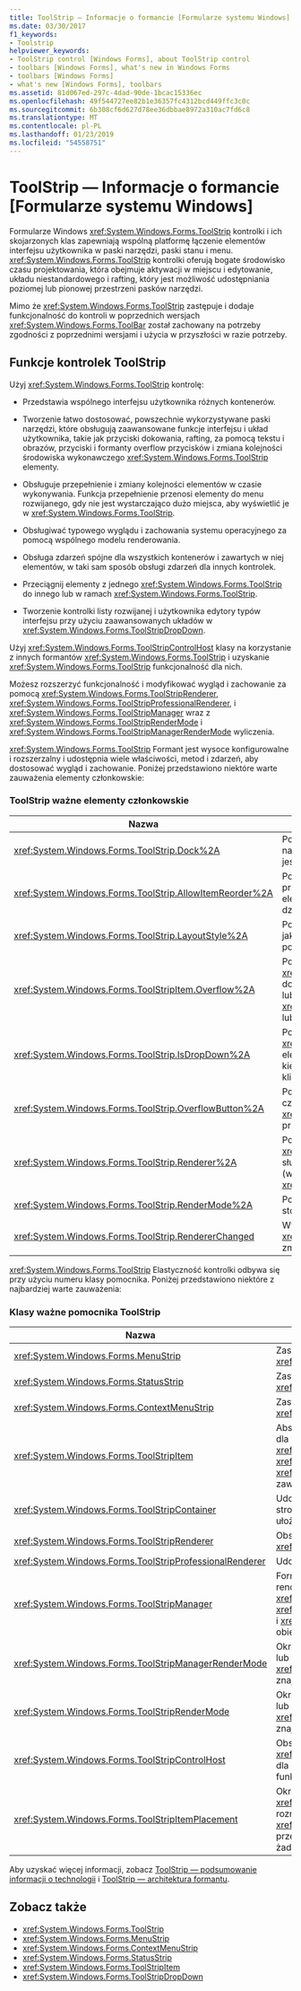 ```yaml
---
title: ToolStrip — Informacje o formancie [Formularze systemu Windows]
ms.date: 03/30/2017
f1_keywords:
- Toolstrip
helpviewer_keywords:
- ToolStrip control [Windows Forms], about ToolStrip control
- toolbars [Windows Forms], what's new in Windows Forms
- toolbars [Windows Forms]
- what's new [Windows Forms], toolbars
ms.assetid: 81d067ed-297c-4dad-90de-1bcac15336ec
ms.openlocfilehash: 49f544727ee82b1e36357fc4312bcd449ffc3c0c
ms.sourcegitcommit: 6b308cf6d627d78ee36dbbae8972a310ac7fd6c8
ms.translationtype: MT
ms.contentlocale: pl-PL
ms.lasthandoff: 01/23/2019
ms.locfileid: "54558751"
---
```

# <a name="toolstrip-control-overview-windows-forms"></a>ToolStrip — Informacje o formancie [Formularze systemu Windows]
Formularze Windows <xref:System.Windows.Forms.ToolStrip> kontrolki i ich skojarzonych klas zapewniają wspólną platformę łączenie elementów interfejsu użytkownika w paski narzędzi, paski stanu i menu. <xref:System.Windows.Forms.ToolStrip> kontrolki oferują bogate środowisko czasu projektowania, która obejmuje aktywacji w miejscu i edytowanie, układu niestandardowego i rafting, który jest możliwość udostępniania poziomej lub pionowej przestrzeni pasków narzędzi.  
  
 Mimo że <xref:System.Windows.Forms.ToolStrip> zastępuje i dodaje funkcjonalność do kontroli w poprzednich wersjach <xref:System.Windows.Forms.ToolBar> został zachowany na potrzeby zgodności z poprzednimi wersjami i użycia w przyszłości w razie potrzeby.  
  
## <a name="features-of-the-toolstrip-controls"></a>Funkcje kontrolek ToolStrip  
 Użyj <xref:System.Windows.Forms.ToolStrip> kontrolę:  
  
-   Przedstawia wspólnego interfejsu użytkownika różnych kontenerów.  
  
-   Tworzenie łatwo dostosować, powszechnie wykorzystywane paski narzędzi, które obsługują zaawansowane funkcje interfejsu i układ użytkownika, takie jak przyciski dokowania, rafting, za pomocą tekstu i obrazów, przyciski i formanty overflow przycisków i zmiana kolejności środowiska wykonawczego <xref:System.Windows.Forms.ToolStrip> elementy.  
  
-   Obsługuje przepełnienie i zmiany kolejności elementów w czasie wykonywania. Funkcja przepełnienie przenosi elementy do menu rozwijanego, gdy nie jest wystarczająco dużo miejsca, aby wyświetlić je w <xref:System.Windows.Forms.ToolStrip>.  
  
-   Obsługiwać typowego wyglądu i zachowania systemu operacyjnego za pomocą wspólnego modelu renderowania.  
  
-   Obsługa zdarzeń spójne dla wszystkich kontenerów i zawartych w niej elementów, w taki sam sposób obsługi zdarzeń dla innych kontrolek.  
  
-   Przeciągnij elementy z jednego <xref:System.Windows.Forms.ToolStrip> do innego lub w ramach <xref:System.Windows.Forms.ToolStrip>.  
  
-   Tworzenie kontrolki listy rozwijanej i użytkownika edytory typów interfejsu przy użyciu zaawansowanych układów w <xref:System.Windows.Forms.ToolStripDropDown>.  
  
 Użyj <xref:System.Windows.Forms.ToolStripControlHost> klasy na korzystanie z innych formantów <xref:System.Windows.Forms.ToolStrip> i uzyskanie <xref:System.Windows.Forms.ToolStrip> funkcjonalność dla nich.  
  
 Możesz rozszerzyć funkcjonalność i modyfikować wygląd i zachowanie za pomocą <xref:System.Windows.Forms.ToolStripRenderer>, <xref:System.Windows.Forms.ToolStripProfessionalRenderer>, i <xref:System.Windows.Forms.ToolStripManager> wraz z <xref:System.Windows.Forms.ToolStripRenderMode> i <xref:System.Windows.Forms.ToolStripManagerRenderMode> wyliczenia.  
  
 <xref:System.Windows.Forms.ToolStrip> Formant jest wysoce konfigurowalne i rozszerzalny i udostępnia wiele właściwości, metod i zdarzeń, aby dostosować wygląd i zachowanie. Poniżej przedstawiono niektóre warte zauważenia elementy członkowskie:  
  
### <a name="important-toolstrip-members"></a>ToolStrip ważne elementy członkowskie  
  
|Nazwa|Opis|  
|----------|-----------------|  
|<xref:System.Windows.Forms.ToolStrip.Dock%2A>|Pobiera lub ustawia które krawędzią kontenera nadrzędnego <xref:System.Windows.Forms.ToolStrip> jest zadokowany do.|  
|<xref:System.Windows.Forms.ToolStrip.AllowItemReorder%2A>|Pobiera lub ustawia wartość wskazującą, czy przeciągania i upuszczania oraz zmianę kolejności elementów są obsługiwane przez użytkowników dzięki <xref:System.Windows.Forms.ToolStrip> klasy.|  
|<xref:System.Windows.Forms.ToolStrip.LayoutStyle%2A>|Pobiera lub ustawia wartość wskazującą sposób, w jaki <xref:System.Windows.Forms.ToolStrip> wychodzi poza jego elementów.|  
|<xref:System.Windows.Forms.ToolStripItem.Overflow%2A>|Pobiera lub ustawia czy <xref:System.Windows.Forms.ToolStripItem> jest dołączony do <xref:System.Windows.Forms.ToolStrip> lub <xref:System.Windows.Forms.ToolStripOverflowButton> lub poruszać się między nimi.|  
|<xref:System.Windows.Forms.ToolStrip.IsDropDown%2A>|Pobiera wartość wskazującą czy <xref:System.Windows.Forms.ToolStripItem> inne elementy są wyświetlane w menu rozwijane listy, kiedy <xref:System.Windows.Forms.ToolStripItem> kliknięciu.|  
|<xref:System.Windows.Forms.ToolStrip.OverflowButton%2A>|Pobiera <xref:System.Windows.Forms.ToolStripItem> czyli przepełnienie przycisk <xref:System.Windows.Forms.ToolStrip> z przepełnienia włączone.|  
|<xref:System.Windows.Forms.ToolStrip.Renderer%2A>|Pobiera lub ustawia <xref:System.Windows.Forms.ToolStripRenderer> służące do dostosowywania wyglądu i zachowania (wyglądu i działania) <xref:System.Windows.Forms.ToolStrip>.|  
|<xref:System.Windows.Forms.ToolStrip.RenderMode%2A>|Pobiera lub ustawia styl rysowania mają być stosowane do <xref:System.Windows.Forms.ToolStrip>.|  
|<xref:System.Windows.Forms.ToolStrip.RendererChanged>|Wywołane, gdy <xref:System.Windows.Forms.ToolStrip.Renderer%2A> zmiany właściwości.|  
  
 <xref:System.Windows.Forms.ToolStrip> Elastyczność kontrolki odbywa się przy użyciu numeru klasy pomocnika. Poniżej przedstawiono niektóre z najbardziej warte zauważenia:  
  
### <a name="important-toolstrip-companion-classes"></a>Klasy ważne pomocnika ToolStrip  
  
|Nazwa|Opis|  
|----------|-----------------|  
|<xref:System.Windows.Forms.MenuStrip>|Zastępuje i dodaje funkcjonalność do <xref:System.Windows.Forms.MainMenu> klasy.|  
|<xref:System.Windows.Forms.StatusStrip>|Zastępuje i dodaje funkcjonalność do <xref:System.Windows.Forms.StatusBar> klasy.|  
|<xref:System.Windows.Forms.ContextMenuStrip>|Zastępuje i dodaje funkcjonalność do <xref:System.Windows.Forms.ContextMenu> klasy.|  
|<xref:System.Windows.Forms.ToolStripItem>|Abstrakcyjna klasa bazowa, zarządza zdarzeń i układ dla wszystkich elementów, które <xref:System.Windows.Forms.ToolStrip>, <xref:System.Windows.Forms.ToolStripControlHost>, lub <xref:System.Windows.Forms.ToolStripDropDown> może zawierać.|  
|<xref:System.Windows.Forms.ToolStripContainer>|Udostępnia kontener za pomocą panelu po każdej stronie formularza, w którym formanty mogą być ułożone na różne sposoby.|  
|<xref:System.Windows.Forms.ToolStripRenderer>|Obsługuje funkcje malowania <xref:System.Windows.Forms.ToolStrip> obiektów.|  
|<xref:System.Windows.Forms.ToolStripProfessionalRenderer>|Udostępnia wygląd stylu pakietu Microsoft Office.|  
|<xref:System.Windows.Forms.ToolStripManager>|Formanty <xref:System.Windows.Forms.ToolStrip> renderowania i rafting i scalania <xref:System.Windows.Forms.MenuStrip>, <xref:System.Windows.Forms.ToolStripDropDownMenu>, i <xref:System.Windows.Forms.ToolStripMenuItem> obiektów.|  
|<xref:System.Windows.Forms.ToolStripManagerRenderMode>|Określa styl rysowania (niestandardowe, Windows XP lub Microsoft Office Professional) stosowane do wielu <xref:System.Windows.Forms.ToolStrip> obiekty znajdujące się w formularzu.|  
|<xref:System.Windows.Forms.ToolStripRenderMode>|Określa styl rysowania (niestandardowe, Windows XP lub Microsoft Office Professional) stosowane do <xref:System.Windows.Forms.ToolStrip> obiektów znajdujących się w formularzu.|  
|<xref:System.Windows.Forms.ToolStripControlHost>|Obsługuje inne formanty, które nie są specjalnie <xref:System.Windows.Forms.ToolStrip> kontrolek, ale dla którego ma <xref:System.Windows.Forms.ToolStrip> funkcji.|  
|<xref:System.Windows.Forms.ToolStripItemPlacement>|Określa, czy <xref:System.Windows.Forms.ToolStripItem> ma być rozmieszczony w głównym <xref:System.Windows.Forms.ToolStrip>, przy przepełnieniu <xref:System.Windows.Forms.ToolStrip>, żaden z tych.|  
  
 Aby uzyskać więcej informacji, zobacz [ToolStrip — podsumowanie informacji o technologii](../../../../docs/framework/winforms/controls/toolstrip-technology-summary.md) i [ToolStrip — architektura formantu](../../../../docs/framework/winforms/controls/toolstrip-control-architecture.md).  
  
## <a name="see-also"></a>Zobacz także
- <xref:System.Windows.Forms.ToolStrip>
- <xref:System.Windows.Forms.MenuStrip>
- <xref:System.Windows.Forms.ContextMenuStrip>
- <xref:System.Windows.Forms.StatusStrip>
- <xref:System.Windows.Forms.ToolStripItem>
- <xref:System.Windows.Forms.ToolStripDropDown>
